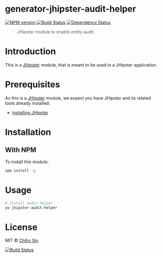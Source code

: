 # generator-jhipster-audit-helper

[![NPM version][npm-image]][npm-url] [![Build Status][travis-image]][travis-url] [![Dependency Status][daviddm-image]][daviddm-url]

> JHipster module to enable entity audit.

# Introduction

This is a [JHipster](http://jhipster.github.io/) module, that is meant to be used in a JHipster application.

# Prerequisites

As this is a [JHipster](http://jhipster.github.io/) module, we expect you have JHipster and its related tools already installed:

*   [Installing JHipster](https://jhipster.github.io/installation.html)

# Installation

## With NPM

To install this module:

```bash
npm install -g
```

# Usage

```bash
# Install audit helper
yo jhipster-audit-helper
```

# License

MIT © [Chiho Sin](https://github.com/chihosin)

[npm-image]: https://img.shields.io/npm/v/generator-jhipster-audit-helper.svg
[npm-url]: https://npmjs.org/package/generator-jhipster-audit-helper
[travis-image]: https://travis-ci.org/ChihoSin/generator-jhipster-audit-helper.svg?branch=master
[travis-url]: https://travis-ci.org/ChihoSin/generator-jhipster-audit-helper
[daviddm-image]: https://david-dm.org/chihosin/generator-jhipster-audit-helper.svg?theme=shields.io
[daviddm-url]: https://david-dm.org/chihosin/generator-jhipster-audit-helper

[![Build Status](https://travis-ci.org/ChihoSin/generator-jhipster-audit-helper.svg?branch=master)](https://travis-ci.org/ChihoSin/generator-jhipster-audit-helper)
